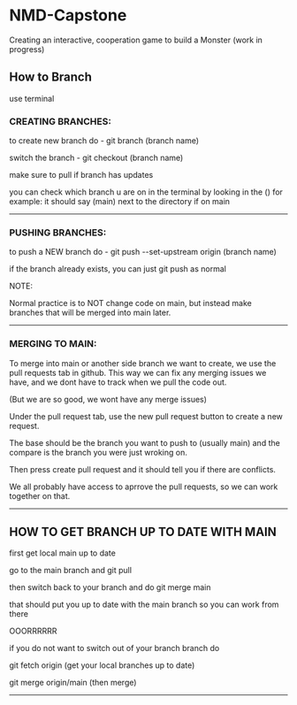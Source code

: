 # NMD-Capstone
Creating an interactive, cooperation game to build a Monster (work in progress)


## How to Branch
use terminal 

### CREATING BRANCHES:
to create new branch do - git branch (branch name)

switch the branch - git checkout (branch name)

make sure to pull if branch has updates

you can check which branch u are on in the terminal by looking in the ()
for example: it should say (main) next to the directory if on main

---

### PUSHING BRANCHES:
to push a NEW branch do - git push --set-upstream origin (branch name)

if the branch already exists, you can just git push as normal

NOTE:

Normal practice is to NOT change code on main, but instead make branches that will be merged into main later.

---

### MERGING TO MAIN:
To merge into main or another side branch we want to create, we use the pull requests tab in github. This way we can fix any merging issues we have, and we dont have to track when we pull the code out.

(But we are so good, we wont have any merge issues)

Under the pull request tab, use the new pull request button to create a new request.

The base should be the branch you want to push to (usually main) and the compare is the branch you were just wroking on.

Then press create pull request and it should tell you if there are conflicts.

We all probably have access to aprrove the pull requests, so we can work together on that.

---

## HOW TO GET BRANCH UP TO DATE WITH MAIN
first get local main up to date

go to the main branch and git pull

then switch back to your branch and do git merge main

that should put you up to date with the main branch so you can work from there

OOORRRRRR

if you do not want to switch out of your branch branch do

git fetch origin (get your local branches up to date)

git merge origin/main (then merge)

---